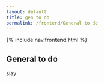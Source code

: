 ```yaml
---
layout: default
title: gen to do 
permalink: /frontend/General to do
---
```


{% include nav.frontend.html %}

## General to do

slay